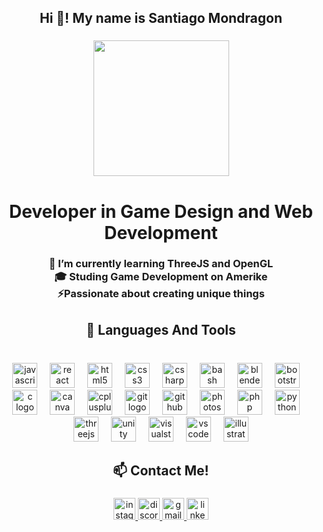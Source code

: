 <h2 align="center">Hi 👋! My name is Santiago Mondragon</h2>

###

<div align="center">
  <img height="217" src="https://cdn.discordapp.com/attachments/791128242194481153/1245459758954184805/1.jpg?ex=6679c9ca&is=6678784a&hm=17d636c4b16344c3e3bc4ea90ae10e141d5a4ff7abf7fe5d8b1dfd2e19155b25&"  />
</div>

###

<h1 align="center">Developer in Game Design and Web Development</h1>

###

<h3 align="center">🌱 I’m currently learning ThreeJS and OpenGL<br>🎓 Studing Game Development on Amerike <br>⚡Passionate about creating unique things</h5>

###

<h2 align="center">📄 Languages And Tools</h4>

###

<br clear="both">

<div align="center">
  <img src="https://cdn.jsdelivr.net/gh/devicons/devicon/icons/javascript/javascript-original.svg" height="40" alt="javascript logo"  />
  <img width="12" />
  <img src="https://cdn.jsdelivr.net/gh/devicons/devicon/icons/react/react-original.svg" height="40" alt="react logo"  />
  <img width="12" />
  <img src="https://cdn.jsdelivr.net/gh/devicons/devicon/icons/html5/html5-original.svg" height="40" alt="html5 logo"  />
  <img width="12" />
  <img src="https://cdn.jsdelivr.net/gh/devicons/devicon/icons/css3/css3-original.svg" height="40" alt="css3 logo"  />
  <img width="12" />
  <img src="https://cdn.jsdelivr.net/gh/devicons/devicon/icons/csharp/csharp-original.svg" height="40" alt="csharp logo"  />
  <img width="12" />
  <img src="https://cdn.jsdelivr.net/gh/devicons/devicon/icons/bash/bash-original.svg" height="40" alt="bash logo"  />
  <img width="12" />
  <img src="https://cdn.jsdelivr.net/gh/devicons/devicon/icons/blender/blender-original.svg" height="40" alt="blender logo"  />
  <img width="12" />
  <img src="https://cdn.jsdelivr.net/gh/devicons/devicon/icons/bootstrap/bootstrap-original.svg" height="40" alt="bootstrap logo"  />
  <img width="12" />
  <img src="https://cdn.jsdelivr.net/gh/devicons/devicon/icons/c/c-original.svg" height="40" alt="c logo"  />
  <img width="12" />
  <img src="https://cdn.jsdelivr.net/gh/devicons/devicon/icons/canva/canva-original.svg" height="40" alt="canva logo"  />
  <img width="12" />
  <img src="https://cdn.jsdelivr.net/gh/devicons/devicon/icons/cplusplus/cplusplus-original.svg" height="40" alt="cplusplus logo"  />
  <img width="12" />
  <img src="https://cdn.jsdelivr.net/gh/devicons/devicon/icons/git/git-original.svg" height="40" alt="git logo"  />
  <img width="12" />
  <img src="https://cdn.jsdelivr.net/gh/devicons/devicon/icons/github/github-original.svg" height="40" alt="github logo"  />
  <img width="12" />
  <img src="https://cdn.jsdelivr.net/gh/devicons/devicon/icons/photoshop/photoshop-plain.svg" height="40" alt="photoshop logo"  />
  <img width="12" />
  <img src="https://cdn.jsdelivr.net/gh/devicons/devicon/icons/php/php-original.svg" height="40" alt="php logo"  />
  <img width="12" />
  <img src="https://cdn.jsdelivr.net/gh/devicons/devicon/icons/python/python-original.svg" height="40" alt="python logo"  />
  <img width="12" />
  <img src="https://cdn.jsdelivr.net/gh/devicons/devicon/icons/threejs/threejs-original.svg" height="40" alt="threejs logo"  />
  <img width="12" />
  <img src="https://cdn.jsdelivr.net/gh/devicons/devicon/icons/unity/unity-original.svg" height="40" alt="unity logo"  />
  <img width="12" />
  <img src="https://cdn.jsdelivr.net/gh/devicons/devicon/icons/visualstudio/visualstudio-plain.svg" height="40" alt="visualstudio logo"  />
  <img width="12" />
  <img src="https://cdn.jsdelivr.net/gh/devicons/devicon/icons/vscode/vscode-original.svg" height="40" alt="vscode logo"  />
  <img width="12" />
  <img src="https://cdn.jsdelivr.net/gh/devicons/devicon/icons/illustrator/illustrator-plain.svg" height="40" alt="illustrator logo"  />
</div>

###

<h2 align="center">📫 Contact Me!</h4>

###

<div align="center">
  <a href="https://www.instagram.com/santy.m.r/" target="_blank">
    <img src="https://img.shields.io/static/v1?message=%3CInstagram/%3E&logo=instagram&label=&color=000000&logoColor=white&labelColor=&style=for-the-badge" height="35" alt="instagram logo"  />
  </a>
  <a href="https:discordapp.com/users/593182144893943808" target="_blank">
    <img src="https://img.shields.io/static/v1?message=%3CDiscord/%3E&logo=discord&label=&color=000000&logoColor=white&labelColor=&style=for-the-badge" height="35" alt="discord logo"  />
  </a>
  <a href="sty.mondragon@gmail.com" target="_blank">
    <img src="https://img.shields.io/static/v1?message=%3CGmail/%3E&logo=gmail&label=&color=000000&logoColor=white&labelColor=&style=for-the-badge" height="35" alt="gmail logo"  />
  </a>
  <a href="https://www.linkedin.com/in/santiago-mondragon-976b6b2b7/" target="_blank">
    <img src="https://img.shields.io/static/v1?message=%3CLinkedIn/%3E&logo=linkedin&label=&color=000000&logoColor=white&labelColor=&style=for-the-badge" height="35" alt="linkedin logo"  />
  </a>
</div>

###
